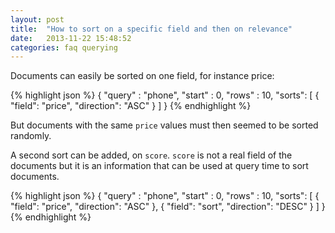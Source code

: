 ```yaml
---
layout: post
title:  "How to sort on a specific field and then on relevance"
date:   2013-11-22 15:48:52
categories: faq querying
---
```


Documents can easily be sorted on one field, for instance price:

{% highlight json %}
{
  "query" : "phone",
  "start" : 0,
  "rows"  : 10,
  "sorts": [
    {
      "field": "price",
      "direction": "ASC"
    }
  ]
}
{% endhighlight %}

But documents with the same `price` values must then seemed to be sorted randomly.

A second sort can be added, on `score`. `score` is not a real field of the documents but it is an information that can be used at query time to sort documents.

{% highlight json %}
{
  "query" : "phone",
  "start" : 0,
  "rows"  : 10,
  "sorts": [
    {
      "field": "price",
      "direction": "ASC"
    },
    {
      "field": "sort",
      "direction": "DESC"
    }
  ]
}
{% endhighlight %}